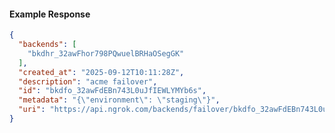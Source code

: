 <!-- Code generated for API Clients. DO NOT EDIT. -->

#### Example Response

```json
{
  "backends": [
    "bkdhr_32awFhor798PQwuelBRHaOSegGK"
  ],
  "created_at": "2025-09-12T10:11:28Z",
  "description": "acme failover",
  "id": "bkdfo_32awFdEBn743L0uJfIEWLYMYb6s",
  "metadata": "{\"environment\": \"staging\"}",
  "uri": "https://api.ngrok.com/backends/failover/bkdfo_32awFdEBn743L0uJfIEWLYMYb6s"
}
```
